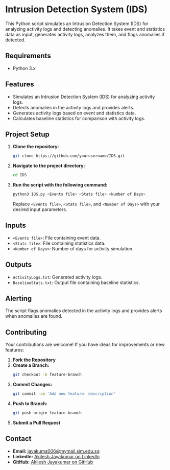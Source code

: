 # Intrusion Detection System (IDS)

This Python script simulates an Intrusion Detection System (IDS) for analyzing activity logs and detecting anomalies. It takes event and statistics data as input, generates activity logs, analyzes them, and flags anomalies if detected.

## Requirements

- Python 3.x

## Features

- Simulates an Intrusion Detection System (IDS) for analyzing activity logs.
- Detects anomalies in the activity logs and provides alerts.
- Generates activity logs based on event and statistics data.
- Calculates baseline statistics for comparison with activity logs.

## Project Setup

1. **Clone the repository:**

    ```bash
    git clone https://github.com/yourusername/IDS.git
    ```

2. **Navigate to the project directory:**

    ```bash
    cd IDS
    ```

3. **Run the script with the following command:**

    ```bash
    python3 IDS.py <Events file> <Stats file> <Number of Days>
    ```

    Replace `<Events file>`, `<Stats file>`, and `<Number of Days>` with your desired input parameters.

## Inputs

- `<Events file>`: File containing event data.
- `<Stats file>`: File containing statistics data.
- `<Number of Days>`: Number of days for activity simulation.

## Outputs

- `ActivityLogs.txt`: Generated activity logs.
- `BaselineStats.txt`: Output file containing baseline statistics.

## Alerting

The script flags anomalies detected in the activity logs and provides alerts when anomalies are found.

## Contributing

Your contributions are welcome! If you have ideas for improvements or new features:

1. **Fork the Repository**
2. **Create a Branch:**
   ```bash
   git checkout -b feature-branch
   ```
3. **Commit Changes:**
   ```bash
   git commit -am 'Add new feature: description'
   ```
4. **Push to Branch:**
   ```bash
   git push origin feature-branch
   ```
5. **Submit a Pull Request**

## Contact

- **Email:** [jayakuma006@mymail.sim.edu.sg](mailto:jayakuma006@mymail.sim.edu.sg)
- **LinkedIn:** [Akilesh Jayakumar on LinkedIn](https://www.linkedin.com/in/akileshjayakumar/)
- **GitHub:** [Akilesh Jayakumar on GitHub](https://github.com/akileshjayakumar)
